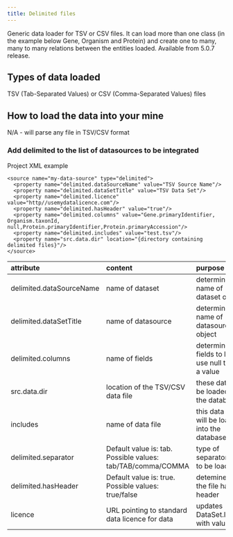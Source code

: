 ```yaml
---
title: Delimited files
---
```


Generic data loader for TSV or CSV files.
It can load more than one class (in the example below Gene, Organism and Protein) and create one to many, many to many relations between the entities loaded.
Available from 5.0.7 release.

## Types of data loaded

TSV (Tab-Separated Values) or CSV (Comma-Separated Values) files

## How to load the data into your mine

N/A - will parse any file in TSV/CSV format

### Add delimited to the list of datasources to be integrated

Project XML example

```markup
<source name="my-data-source" type="delimited">
  <property name="delimited.dataSourceName" value="TSV Source Name"/>
  <property name="delimited.dataSetTitle" value="TSV Data Set"/>
  <property name="delimited.licence" value="http//usemydatalicence.com"/>
  <property name="delimited.hasHeader" value="true"/>
  <property name="delimited.columns" value="Gene.primaryIdentifier, Organism.taxonId, null,Protein.primaryIdentifier,Protein.primaryAccession"/>
  <property name="delimited.includes" value="test.tsv"/>
  <property name="src.data.dir" location="{directory containing delimited files}"/>
</source>
```

| attribute | content | purpose | mandatory
| :--- | :--- | :--- | :--- |
| delimited.dataSourceName | name of dataset | determines name of dataset object | yes |
| delimited.dataSetTitle | name of datasource | determines name of datasource object | yes |
| delimited.columns | name of fields | determines the fields to load, use null to skip a value | yes |
| src.data.dir | location of the TSV/CSV data file | these data will be loaded into the database | yes |
| includes | name of data file | this data file will be loaded into the database | no |
| delimited.separator | Default value is: tab. Possible values: tab/TAB/comma/COMMA | type of separator file to be loaded | no |
| delimited.hasHeader | Default value is: true. Possible values: true/false | detemines if the file has a header | no |
| licence | URL pointing to standard data licence for data | updates DataSet.licence with value | no |

